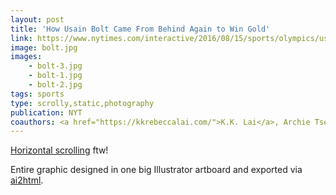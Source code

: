 ```yaml
---
layout: post
title: 'How Usain Bolt Came From Behind Again to Win Gold'
link: https://www.nytimes.com/interactive/2016/08/15/sports/olympics/usain-bolt-mens-100-meters-final.html
image: bolt.jpg
images:
    - bolt-3.jpg
    - bolt-1.jpg
    - bolt-2.jpg
tags: sports
type: scrolly,static,photography
publication: NYT
coauthors: <a href="https://kkrebeccalai.com/">K.K. Lai</a>, Archie Tse, J. Ward, J. White, S. Peçanha, B. Saget & J. Huang
---
```


[Horizontal scrolling](https://gist.github.com/gka/e9145b123d57511646093bec3102563c) ftw!

Entire graphic designed in one big Illustrator artboard and exported via [ai2html](https://ai2html.org).
